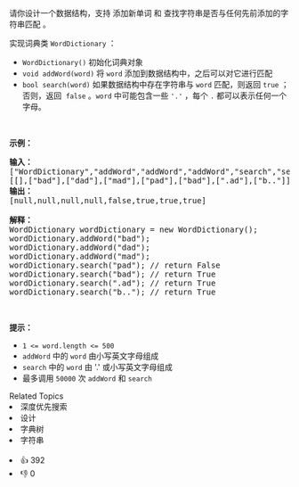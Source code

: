 <p>请你设计一个数据结构，支持 添加新单词 和 查找字符串是否与任何先前添加的字符串匹配 。</p>

<p>实现词典类 <code>WordDictionary</code> ：</p>

<ul>
	<li><code>WordDictionary()</code> 初始化词典对象</li>
	<li><code>void addWord(word)</code> 将 <code>word</code> 添加到数据结构中，之后可以对它进行匹配</li>
	<li><code>bool search(word)</code> 如果数据结构中存在字符串与 <code>word</code> 匹配，则返回 <code>true</code> ；否则，返回  <code>false</code> 。<code>word</code> 中可能包含一些 <code>'.'</code> ，每个 <code>.</code> 都可以表示任何一个字母。</li>
</ul>

<p> </p>

<p><strong>示例：</strong></p>

<pre>
<strong>输入：</strong>
["WordDictionary","addWord","addWord","addWord","search","search","search","search"]
[[],["bad"],["dad"],["mad"],["pad"],["bad"],[".ad"],["b.."]]
<strong>输出：</strong>
[null,null,null,null,false,true,true,true]

<strong>解释：</strong>
WordDictionary wordDictionary = new WordDictionary();
wordDictionary.addWord("bad");
wordDictionary.addWord("dad");
wordDictionary.addWord("mad");
wordDictionary.search("pad"); // return False
wordDictionary.search("bad"); // return True
wordDictionary.search(".ad"); // return True
wordDictionary.search("b.."); // return True
</pre>

<p> </p>

<p><strong>提示：</strong></p>

<ul>
	<li><code>1 <= word.length <= 500</code></li>
	<li><code>addWord</code> 中的 <code>word</code> 由小写英文字母组成</li>
	<li><code>search</code> 中的 <code>word</code> 由 '.' 或小写英文字母组成</li>
	<li>最多调用 <code>50000</code> 次 <code>addWord</code> 和 <code>search</code></li>
</ul>
<div><div>Related Topics</div><div><li>深度优先搜索</li><li>设计</li><li>字典树</li><li>字符串</li></div></div><br><div><li>👍 392</li><li>👎 0</li></div>